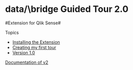 # data/\bridge Guided Tour 2.0 
#Extension for Qlik Sense#

Topics
- [Installing the Extension](./doc)
- [Creating my first tour](./doc)
- [Version 1.0](https://github.com/ChristofSchwarz/db_ext_guidedtour)

[Documentation of v2](https://github.com/ChristofSchwarz/db-ext-guidedtour-2/tree/main/doc)

